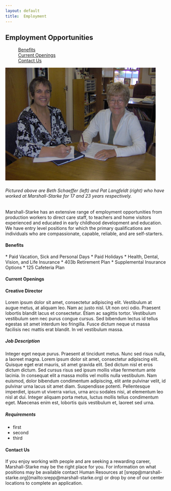 ```yaml
---
layout: default
title:  Employment
---
```

## Employment Opportunities

<dl class="tabs pill">
  <dd><a href="#benefits">Benefits</a></dd>
  <dd><a href="#openings">Current Openings</a></dd>
  <dd><a href="#contact">Contact Us</a></dd>
</dl>

<div class="five columns" style="float: right;">
  <div href="#" class="th">
    <img src="/images/employment.jpg" />
    <h6 class="subheader">Pictured above are Beth Schaeffer (left) and Pat Langfeldt (right) who have worked at Marshall-Starke for 17 and 23 years respectively.</h6>
  </div>
  
</div>

Marshall-Starke has an extensive range of employment opportunities from production workers to direct care staff, to teachers and home visitors experienced and educated in early childhood development and education. We have entry level positions for which the primary qualifications are individuals who are compassionate, capable, reliable, and are self-starters.

<h4 id="benefits">Benefits</h4>
*  Paid Vacation, Sick and Personal Days
*  Paid Holidays
*  Health, Dental, Vision, and Life Insurance
*  403b Retirement Plan
*  Supplemental Insurance Options
*  125 Cafeteria Plan

<h4 id="openings">Current Openings</h4>

<h4 class="subheader">Creative Director</h4>
Lorem ipsum dolor sit amet, consectetur adipiscing elit. Vestibulum at augue metus, at aliquam leo. Nam ac justo nisl. Ut non orci odio. Praesent lobortis blandit lacus et consectetur. Etiam ac sagittis tortor. Vestibulum vestibulum sem nec purus congue cursus. Sed bibendum lectus id tellus egestas sit amet interdum leo fringilla. Fusce dictum neque ut massa facilisis nec mattis erat blandit. In vel vestibulum massa.

##### Job Description
Integer eget neque purus. Praesent at tincidunt metus. Nunc sed risus nulla, a laoreet magna. Lorem ipsum dolor sit amet, consectetur adipiscing elit. Quisque eget erat mauris, sit amet gravida elit. Sed dictum nisl et eros dictum dictum. Sed cursus risus sed ipsum mollis vitae fermentum ante lacinia. In consequat elit a massa mollis vel mollis nulla vestibulum. Nam euismod, dolor bibendum condimentum adipiscing, elit ante pulvinar velit, id pulvinar urna lacus sit amet diam. Suspendisse potenti. Pellentesque imperdiet, ipsum ut viverra varius, urna arcu sodales nisi, at elementum leo nisl at dui. Integer aliquam porta metus, luctus mollis tellus condimentum eget. Maecenas enim est, lobortis quis vestibulum et, laoreet sed urna.

##### Requirements
* first
* second
* third

<h4 id="contact">Contact Us</h4>
If you enjoy working with people and are seeking a rewarding career, Marshall-Starke may be the right place for you. For information on what positions may be available contact Human Resources at [srepp@marshall-starke.org](mailto:srepp@marshall-starke.org) or drop by one of our center locations to complete an application.

